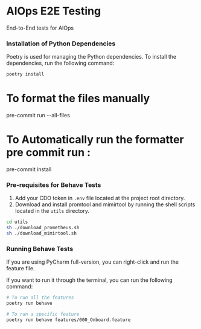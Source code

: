 # AIOps E2E Testing
End-to-End tests for AIOps

### Installation of Python Dependencies
Poetry is used for managing the Python dependencies. To install the dependencies, run the following command:

```bash
poetry install
```

# To format the files manually 
pre-commit run --all-files

# To Automatically run the formatter pre commit run : 
pre-commit install

### Pre-requisites for Behave Tests

1. Add your CDO token in `.env` file located at the project root directory.
2. Download and install promtool and mimirtool by running the shell scripts located in the `utils` directory.
```bash
cd utils
sh ./download_prometheus.sh
sh ./download_mimirtool.sh
```

### Running Behave Tests

If you are using PyCharm full-version, you can right-click and run the feature file. 

If you want to run it through the
terminal, you can run the following command:

```bash
# To run all the features
poetry run behave

# To run a specific feature
poetry run behave features/000_Onboard.feature 
```